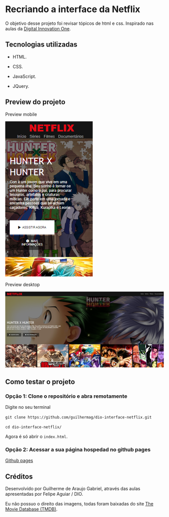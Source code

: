 # Recriando a interface da Netflix

O objetivo desse projeto foi revisar tópicos de html e css. Inspirado nas aulas da [Digital Innovation One](https://www.dio.me/).

## Tecnologias utilizadas

- HTML.
  
- CSS.
  
- JavaScript.
  
- JQuery.

## Preview do projeto

Preview mobile

![Preview do projeto](img/preview-mobile.png)

Preview desktop

![Preview do projeto](img/preview-desktop.png)

## Como testar o projeto

### Opção 1: Clone o repositório e abra remotamente

Digite no seu terminal

``
git clone https://github.com/guilhermag/dio-interface-netflix.git
``

``
cd dio-interface-netflix/
``

Agora é só abrir o ``index.html``.

### Opção 2: Acessar a sua página hospedad no github pages

[Github pages](https://guilhermag.github.io/dio-interface-netflix/)

## Créditos

Desenvolvido por Guilherme de Araujo Gabriel, através das aulas apresentadas por Felipe Aguiar / DIO.

Eu não possuo o direito das imagens, todas foram baixadas do site [The Movie Database (TMDB)](https://www.themoviedb.org/).
